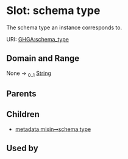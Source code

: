 
# Slot: schema type


The schema type an instance corresponds to.

URI: [GHGA:schema_type](https://w3id.org/GHGA/schema_type)


## Domain and Range

None &#8594;  <sub>0..1</sub> [String](types/String.md)

## Parents


## Children

 *  [metadata mixin➞schema type](metadata_mixin_schema_type.md)

## Used by

